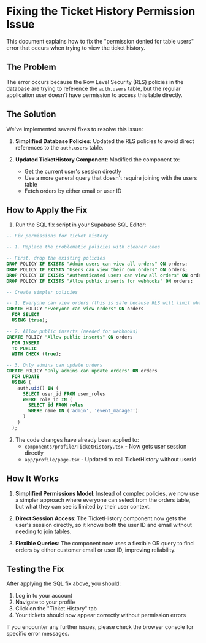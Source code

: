 # Fixing the Ticket History Permission Issue

This document explains how to fix the "permission denied for table users" error that occurs when trying to view the ticket history.

## The Problem

The error occurs because the Row Level Security (RLS) policies in the database are trying to reference the `auth.users` table, but the regular application user doesn't have permission to access this table directly.

## The Solution

We've implemented several fixes to resolve this issue:

1. **Simplified Database Policies**: Updated the RLS policies to avoid direct references to the `auth.users` table.

2. **Updated TicketHistory Component**: Modified the component to:
   - Get the current user's session directly
   - Use a more general query that doesn't require joining with the users table
   - Fetch orders by either email or user ID

## How to Apply the Fix

1. Run the SQL fix script in your Supabase SQL Editor:

```sql
-- Fix permissions for ticket history

-- 1. Replace the problematic policies with cleaner ones

-- First, drop the existing policies
DROP POLICY IF EXISTS "Admin users can view all orders" ON orders;
DROP POLICY IF EXISTS "Users can view their own orders" ON orders;
DROP POLICY IF EXISTS "Authenticated users can view all orders" ON orders;
DROP POLICY IF EXISTS "Allow public inserts for webhooks" ON orders;

-- Create simpler policies

-- 1. Everyone can view orders (this is safe because RLS will limit what they can see)
CREATE POLICY "Everyone can view orders" ON orders
  FOR SELECT
  USING (true);

-- 2. Allow public inserts (needed for webhooks)
CREATE POLICY "Allow public inserts" ON orders
  FOR INSERT
  TO PUBLIC
  WITH CHECK (true);

-- 3. Only admins can update orders
CREATE POLICY "Only admins can update orders" ON orders
  FOR UPDATE
  USING (
    auth.uid() IN (
      SELECT user_id FROM user_roles 
      WHERE role_id IN (
        SELECT id FROM roles 
        WHERE name IN ('admin', 'event_manager')
      )
    )
  );
```

2. The code changes have already been applied to:
   - `components/profile/TicketHistory.tsx` - Now gets user session directly
   - `app/profile/page.tsx` - Updated to call TicketHistory without userId

## How It Works

1. **Simplified Permissions Model**: Instead of complex policies, we now use a simpler approach where everyone can select from the orders table, but what they can see is limited by their user context.

2. **Direct Session Access**: The TicketHistory component now gets the user's session directly, so it knows both the user ID and email without needing to join tables.

3. **Flexible Queries**: The component now uses a flexible OR query to find orders by either customer email or user ID, improving reliability.

## Testing the Fix

After applying the SQL fix above, you should:

1. Log in to your account
2. Navigate to your profile
3. Click on the "Ticket History" tab
4. Your tickets should now appear correctly without permission errors

If you encounter any further issues, please check the browser console for specific error messages.
